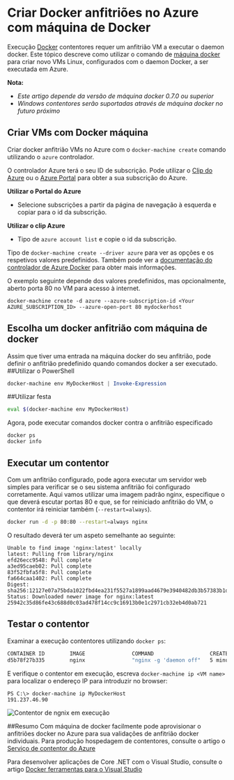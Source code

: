 <properties
   pageTitle="Criar anfitriões Docker no Azure com Docker máquina | Microsoft Azure"
   description="Descreve a utilização da máquina Docker para criar anfitriões docker no Azure."
   services="azure-container-service"
   documentationCenter="na"
   authors="mlearned"
   manager="douge"
   editor="" />
<tags
   ms.service="multiple"
   ms.devlang="dotnet"
   ms.topic="article"
   ms.tgt_pltfrm="na"
   ms.workload="multiple"
   ms.date="06/08/2016"
   ms.author="mlearned" />

# <a name="create-docker-hosts-in-azure-with-docker-machine"></a>Criar Docker anfitriões no Azure com máquina de Docker

Execução [Docker](https://www.docker.com/) contentores requer um anfitrião VM a executar o daemon docker.
Este tópico descreve como utilizar o comando de [máquina docker](https://docs.docker.com/machine/) para criar novo VMs Linux, configurados com o daemon Docker, a ser executada em Azure. 

**Nota:** 
- *Este artigo depende da versão de máquina docker 0.7.0 ou superior*
- *Windows contentores serão suportadas através de máquina docker no futuro próximo*

## <a name="create-vms-with-docker-machine"></a>Criar VMs com Docker máquina

Criar docker anfitrião VMs no Azure com o `docker-machine create` comando utilizando o `azure` controlador. 

O controlador Azure terá o seu ID de subscrição. Pode utilizar o [Clip do Azure](xplat-cli-install.md) ou o [Azure Portal](https://portal.azure.com) para obter a sua subscrição do Azure. 

**Utilizar o Portal do Azure**
- Selecione subscrições a partir da página de navegação à esquerda e copiar para o id da subscrição.

**Utilizar o clip Azure**
- Tipo de ```azure account list``` e copie o id da subscrição.

Tipo de `docker-machine create --driver azure` para ver as opções e os respetivos valores predefinidos.
Também pode ver a [documentação do controlador de Azure Docker](https://docs.docker.com/machine/drivers/azure/) para obter mais informações. 

O exemplo seguinte depende dos valores predefinidos, mas opcionalmente, aberto porta 80 no VM para acesso à internet. 

```
docker-machine create -d azure --azure-subscription-id <Your AZURE_SUBSCRIPTION_ID> --azure-open-port 80 mydockerhost
```

## <a name="choose-a-docker-host-with-docker-machine"></a>Escolha um docker anfitrião com máquina de docker
Assim que tiver uma entrada na máquina docker do seu anfitrião, pode definir o anfitrião predefinido quando comandos docker a ser executado.
##<a name="using-powershell"></a>Utilizar o PowerShell

```powershell
docker-machine env MyDockerHost | Invoke-Expression 
```

##<a name="using-bash"></a>Utilizar festa

```bash
eval $(docker-machine env MyDockerHost)
```

Agora, pode executar comandos docker contra o anfitrião especificado

```
docker ps
docker info
```

## <a name="run-a-container"></a>Executar um contentor

Com um anfitrião configurado, pode agora executar um servidor web simples para verificar se o seu sistema anfitrião foi configurado corretamente.
Aqui vamos utilizar uma imagem padrão nginx, especifique o que deverá escutar portas 80 e que, se for reiniciado anfitrião do VM, o contentor irá reiniciar também (`--restart=always`). 

```bash
docker run -d -p 80:80 --restart=always nginx
```

O resultado deverá ter um aspeto semelhante ao seguinte:

```
Unable to find image 'nginx:latest' locally
latest: Pulling from library/nginx
efd26ecc9548: Pull complete
a3ed95caeb02: Pull complete
83f52fbfa5f8: Pull complete
fa664caa1402: Pull complete
Digest: sha256:12127e07a75bda1022fbd4ea231f5527a1899aad4679e3940482db3b57383b1d
Status: Downloaded newer image for nginx:latest
25942c35d86fe43c688d0c03ad478f14cc9c16913b0e1c2971cb32eb4d0ab721
```

## <a name="test-the-container"></a>Testar o contentor

Examinar a execução contentores utilizando `docker ps`:

```bash
CONTAINER ID        IMAGE               COMMAND                  CREATED             STATUS              PORTS                         NAMES
d5b78f27b335        nginx               "nginx -g 'daemon off"   5 minutes ago       Up 5 minutes        0.0.0.0:80->80/tcp, 443/tcp   goofy_mahavira
```

E verifique o contentor em execução, escreva `docker-machine ip <VM name>` para localizar o endereço IP para introduzir no browser:

```
PS C:\> docker-machine ip MyDockerHost
191.237.46.90
```

![Contentor de ngnix em execução](./media/vs-azure-tools-docker-machine-azure-config/nginxsuccess.png)

##<a name="summary"></a>Resumo
Com máquina de docker facilmente pode aprovisionar o anfitriões docker no Azure para sua validações de anfitrião docker individuais.
Para produção hospedagem de contentores, consulte o artigo o [Serviço de contentor do Azure](http://aka.ms/AzureContainerService)

Para desenvolver aplicações de Core .NET com o Visual Studio, consulte o artigo [Docker ferramentas para o Visual Studio](http://aka.ms/DockerToolsForVS)
